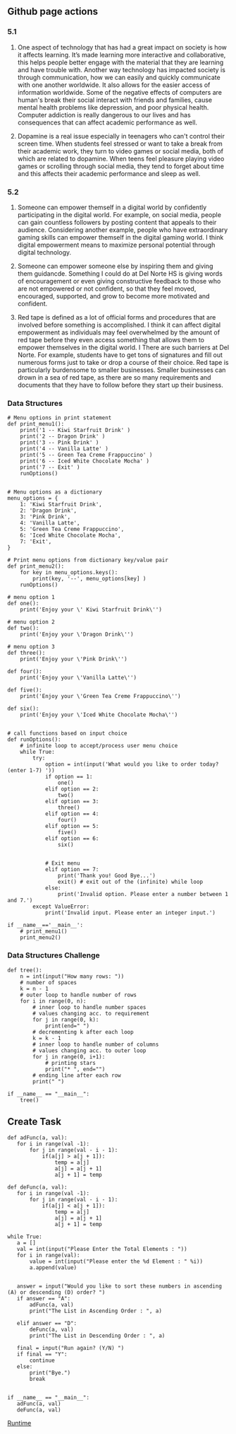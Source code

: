 ## **Github page actions**
### 5.1
1. One aspect of technology that has had a great impact on society is how it affects learning. It’s made learning more interactive and collaborative, this helps people better engage with the material that they are learning and have trouble with. Another way technology has impacted society is through communication, how we can easily and quickly communicate with one another worldwide. It also allows for the easier access of information worldwide. Some of the negative effects of computers are human's break their social interact with friends and families, cause mental health problems like depression, and poor physical health. Computer addiction is really dangerous to our lives and has consequences that can affect academic performance as well.


2. Dopamine is a real issue especially in teenagers who can't control their screen time. When students feel stressed or want to take a break from their academic work, they turn to video games or social media, both of which are related to dopamine. When teens feel pleasure playing video games or scrolling through social media, they tend to forget about time and this affects their academic performance and sleep as well.

### 5.2
1. Someone can empower themself in a digital world by confidently participating in the digital world. For example, on social media, people can gain countless followers by posting content that appeals to their audience. Considering another example, people who have extraordinary gaming skills can empower themself in the digital gaming world. I think digital empowerment means to maximize personal potential through digital technology.

2. Someone can empower someone else by inspiring them and giving them guidancde. Something I could do at Del Norte HS is giving words of encouragement or even giving constructive feedback to those who are not empowered or not confident, so that they feel moved, encouraged, supported, and grow to become more motivated and confident.

3. Red tape is defined as a lot of official forms and procedures that are involved before something is accomplished. I think it can affect digital empowerment as individuals may feel overwhelmed by the amount of red tape before they even access something that allows them to empower themselves in the digital world. I There are such barriers at Del Norte. For example, students have to get tons of signatures and fill out numerous forms just to take or drop a course of their choice. Red tape is particularly burdensome to smaller businesses. Smaller businesses can drown in a sea of red tape, as there are so many requirements and documents that they have to follow before they start up their business. 

### **Data Structures**
```
# Menu options in print statement
def print_menu1():
    print('1 -- Kiwi Starfruit Drink' )
    print('2 -- Dragon Drink' )
    print('3 -- Pink Drink' )
    print('4 -- Vanilla Latte' )
    print('5 -- Green Tea Creme Frappuccino' )
    print('6 -- Iced White Chocolate Mocha' )
    print('7 -- Exit' )
    runOptions()


# Menu options as a dictionary
menu_options = {
    1: 'Kiwi Starfruit Drink',
    2: 'Dragon Drink',
    3: 'Pink Drink',
    4: 'Vanilla Latte',
    5: 'Green Tea Creme Frappuccino',
    6: 'Iced White Chocolate Mocha',
    7: 'Exit',
}

# Print menu options from dictionary key/value pair
def print_menu2():
    for key in menu_options.keys():
        print(key, '--', menu_options[key] )
    runOptions()

# menu option 1
def one():
    print('Enjoy your \' Kiwi Starfruit Drink\'')

# menu option 2
def two():
    print('Enjoy your \'Dragon Drink\'')

# menu option 3
def three():
    print('Enjoy your \'Pink Drink\'')

def four():
    print('Enjoy your \'Vanilla Latte\'')

def five():
    print('Enjoy your \'Green Tea Creme Frappuccino\'')

def six():
    print('Enjoy your \'Iced White Chocolate Mocha\'')


# call functions based on input choice
def runOptions():
    # infinite loop to accept/process user menu choice
    while True:
        try:
            option = int(input('What would you like to order today? (enter 1-7) '))
            if option == 1:
                one()
            elif option == 2:
                two()
            elif option == 3:
                three()
            elif option == 4:
                four()
            elif option == 5:
                five()
            elif option == 6:
                six()


            # Exit menu
            elif option == 7:
                print('Thank you! Good Bye...')
                exit() # exit out of the (infinite) while loop
            else:
                print('Invalid option. Please enter a number between 1 and 7.')
        except ValueError:
            print('Invalid input. Please enter an integer input.')

if __name__=='__main__':
    # print_menu1()
    print_menu2()
 ```
 
### Data Structures Challenge
```
def tree():
    n = int(input("How many rows: "))
    # number of spaces
    k = n - 1
    # outer loop to handle number of rows
    for i in range(0, n):
        # inner loop to handle number spaces
        # values changing acc. to requirement
        for j in range(0, k):
            print(end=" ")
        # decrementing k after each loop
        k = k - 1
        # inner loop to handle number of columns
        # values changing acc. to outer loop
        for j in range(0, i+1):
            # printing stars
            print("* ", end="")
        # ending line after each row
        print(" ")

if __name__ == "__main__":
    tree()
```

## **Create Task**
 ```
def adFunc(a, val):
    for i in range(val -1):
        for j in range(val - i - 1):
            if(a[j] > a[j + 1]):
                temp = a[j]
                a[j] = a[j + 1]
                a[j + 1] = temp

def deFunc(a, val):
    for i in range(val -1):
        for j in range(val - i - 1):
            if(a[j] < a[j + 1]):
                temp = a[j]
                a[j] = a[j + 1]
                a[j + 1] = temp

while True:
    a = []
    val = int(input("Please Enter the Total Elements : "))
    for i in range(val):
        value = int(input("Please enter the %d Element : " %i))
        a.append(value)


    answer = input("Would you like to sort these numbers in ascending (A) or descending (D) order? ")
    if answer == "A":
        adFunc(a, val)
        print("The List in Ascending Order : ", a)

    elif answer == "D":
        deFunc(a, val)
        print("The List in Descending Order : ", a)

    final = input("Run again? (Y/N) ")
    if final == "Y":
        continue
    else:
        print("Bye.")
        break


if __name__ == "__main__":
    adFunc(a, val)
    deFunc(a, val)
 ```
[Runtime](https://www.youtube.com/watch?v=v8RZpsUFwvw&feature=youtu.be)
